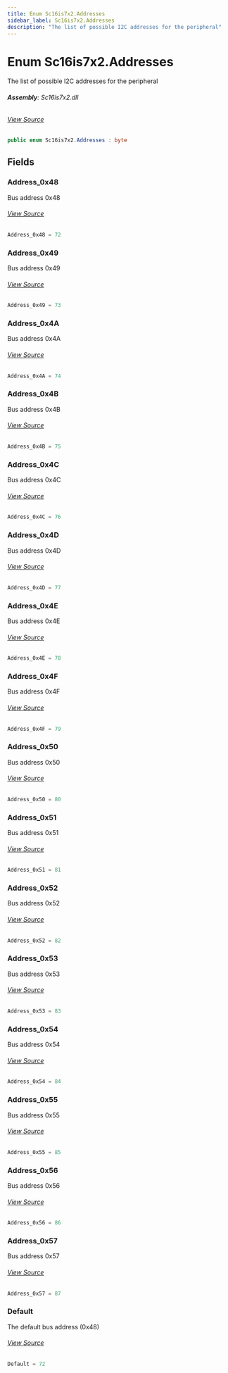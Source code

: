 ```yaml
---
title: Enum Sc16is7x2.Addresses
sidebar_label: Sc16is7x2.Addresses
description: "The list of possible I2C addresses for the peripheral"
---
```

# Enum Sc16is7x2.Addresses
The list of possible I2C addresses for the peripheral

###### **Assembly**: Sc16is7x2.dll
###### [View Source](https://github.com/WildernessLabs/Meadow.Foundation.git/blob/develop/Source/Meadow.Foundation.Peripherals/ICs.IOExpanders.Sc16is7x2/Driver/Sc16is7x2.Enums.cs#L8)
```csharp title="Declaration"
public enum Sc16is7x2.Addresses : byte
```
## Fields
### Address_0x48
Bus address 0x48
###### [View Source](https://github.com/WildernessLabs/Meadow.Foundation.git/blob/develop/Source/Meadow.Foundation.Peripherals/ICs.IOExpanders.Sc16is7x2/Driver/Sc16is7x2.Enums.cs#L13)
```csharp title="Declaration"
Address_0x48 = 72
```
### Address_0x49
Bus address 0x49
###### [View Source](https://github.com/WildernessLabs/Meadow.Foundation.git/blob/develop/Source/Meadow.Foundation.Peripherals/ICs.IOExpanders.Sc16is7x2/Driver/Sc16is7x2.Enums.cs#L17)
```csharp title="Declaration"
Address_0x49 = 73
```
### Address_0x4A
Bus address 0x4A
###### [View Source](https://github.com/WildernessLabs/Meadow.Foundation.git/blob/develop/Source/Meadow.Foundation.Peripherals/ICs.IOExpanders.Sc16is7x2/Driver/Sc16is7x2.Enums.cs#L21)
```csharp title="Declaration"
Address_0x4A = 74
```
### Address_0x4B
Bus address 0x4B
###### [View Source](https://github.com/WildernessLabs/Meadow.Foundation.git/blob/develop/Source/Meadow.Foundation.Peripherals/ICs.IOExpanders.Sc16is7x2/Driver/Sc16is7x2.Enums.cs#L25)
```csharp title="Declaration"
Address_0x4B = 75
```
### Address_0x4C
Bus address 0x4C
###### [View Source](https://github.com/WildernessLabs/Meadow.Foundation.git/blob/develop/Source/Meadow.Foundation.Peripherals/ICs.IOExpanders.Sc16is7x2/Driver/Sc16is7x2.Enums.cs#L29)
```csharp title="Declaration"
Address_0x4C = 76
```
### Address_0x4D
Bus address 0x4D
###### [View Source](https://github.com/WildernessLabs/Meadow.Foundation.git/blob/develop/Source/Meadow.Foundation.Peripherals/ICs.IOExpanders.Sc16is7x2/Driver/Sc16is7x2.Enums.cs#L33)
```csharp title="Declaration"
Address_0x4D = 77
```
### Address_0x4E
Bus address 0x4E
###### [View Source](https://github.com/WildernessLabs/Meadow.Foundation.git/blob/develop/Source/Meadow.Foundation.Peripherals/ICs.IOExpanders.Sc16is7x2/Driver/Sc16is7x2.Enums.cs#L37)
```csharp title="Declaration"
Address_0x4E = 78
```
### Address_0x4F
Bus address 0x4F
###### [View Source](https://github.com/WildernessLabs/Meadow.Foundation.git/blob/develop/Source/Meadow.Foundation.Peripherals/ICs.IOExpanders.Sc16is7x2/Driver/Sc16is7x2.Enums.cs#L41)
```csharp title="Declaration"
Address_0x4F = 79
```
### Address_0x50
Bus address 0x50
###### [View Source](https://github.com/WildernessLabs/Meadow.Foundation.git/blob/develop/Source/Meadow.Foundation.Peripherals/ICs.IOExpanders.Sc16is7x2/Driver/Sc16is7x2.Enums.cs#L45)
```csharp title="Declaration"
Address_0x50 = 80
```
### Address_0x51
Bus address 0x51
###### [View Source](https://github.com/WildernessLabs/Meadow.Foundation.git/blob/develop/Source/Meadow.Foundation.Peripherals/ICs.IOExpanders.Sc16is7x2/Driver/Sc16is7x2.Enums.cs#L49)
```csharp title="Declaration"
Address_0x51 = 81
```
### Address_0x52
Bus address 0x52
###### [View Source](https://github.com/WildernessLabs/Meadow.Foundation.git/blob/develop/Source/Meadow.Foundation.Peripherals/ICs.IOExpanders.Sc16is7x2/Driver/Sc16is7x2.Enums.cs#L53)
```csharp title="Declaration"
Address_0x52 = 82
```
### Address_0x53
Bus address 0x53
###### [View Source](https://github.com/WildernessLabs/Meadow.Foundation.git/blob/develop/Source/Meadow.Foundation.Peripherals/ICs.IOExpanders.Sc16is7x2/Driver/Sc16is7x2.Enums.cs#L57)
```csharp title="Declaration"
Address_0x53 = 83
```
### Address_0x54
Bus address 0x54
###### [View Source](https://github.com/WildernessLabs/Meadow.Foundation.git/blob/develop/Source/Meadow.Foundation.Peripherals/ICs.IOExpanders.Sc16is7x2/Driver/Sc16is7x2.Enums.cs#L61)
```csharp title="Declaration"
Address_0x54 = 84
```
### Address_0x55
Bus address 0x55
###### [View Source](https://github.com/WildernessLabs/Meadow.Foundation.git/blob/develop/Source/Meadow.Foundation.Peripherals/ICs.IOExpanders.Sc16is7x2/Driver/Sc16is7x2.Enums.cs#L65)
```csharp title="Declaration"
Address_0x55 = 85
```
### Address_0x56
Bus address 0x56
###### [View Source](https://github.com/WildernessLabs/Meadow.Foundation.git/blob/develop/Source/Meadow.Foundation.Peripherals/ICs.IOExpanders.Sc16is7x2/Driver/Sc16is7x2.Enums.cs#L69)
```csharp title="Declaration"
Address_0x56 = 86
```
### Address_0x57
Bus address 0x57
###### [View Source](https://github.com/WildernessLabs/Meadow.Foundation.git/blob/develop/Source/Meadow.Foundation.Peripherals/ICs.IOExpanders.Sc16is7x2/Driver/Sc16is7x2.Enums.cs#L73)
```csharp title="Declaration"
Address_0x57 = 87
```
### Default
The default bus address (0x48)
###### [View Source](https://github.com/WildernessLabs/Meadow.Foundation.git/blob/develop/Source/Meadow.Foundation.Peripherals/ICs.IOExpanders.Sc16is7x2/Driver/Sc16is7x2.Enums.cs#L77)
```csharp title="Declaration"
Default = 72
```
